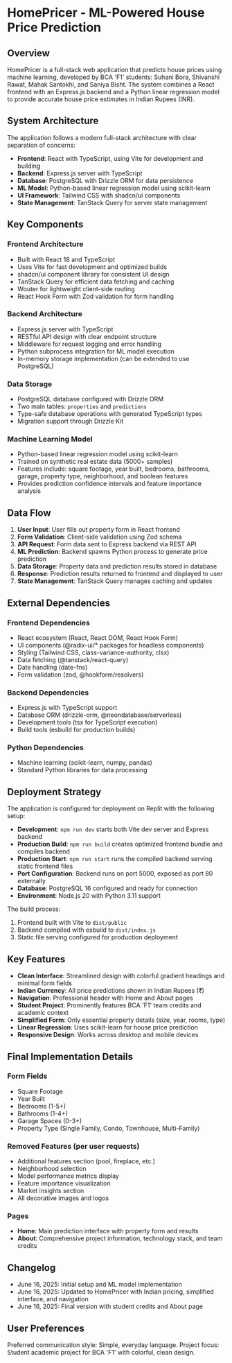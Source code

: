 # HomePricer - ML-Powered House Price Prediction

## Overview

HomePricer is a full-stack web application that predicts house prices using machine learning, developed by BCA 'F1' students: Suhani Bora, Shivanshi Rawat, Mahak Santokhi, and Saniya Bisht. The system combines a React frontend with an Express.js backend and a Python linear regression model to provide accurate house price estimates in Indian Rupees (INR).

## System Architecture

The application follows a modern full-stack architecture with clear separation of concerns:

- **Frontend**: React with TypeScript, using Vite for development and building
- **Backend**: Express.js server with TypeScript
- **Database**: PostgreSQL with Drizzle ORM for data persistence
- **ML Model**: Python-based linear regression model using scikit-learn
- **UI Framework**: Tailwind CSS with shadcn/ui components
- **State Management**: TanStack Query for server state management

## Key Components

### Frontend Architecture
- Built with React 18 and TypeScript
- Uses Vite for fast development and optimized builds
- shadcn/ui component library for consistent UI design
- TanStack Query for efficient data fetching and caching
- Wouter for lightweight client-side routing
- React Hook Form with Zod validation for form handling

### Backend Architecture
- Express.js server with TypeScript
- RESTful API design with clear endpoint structure
- Middleware for request logging and error handling
- Python subprocess integration for ML model execution
- In-memory storage implementation (can be extended to use PostgreSQL)

### Data Storage
- PostgreSQL database configured with Drizzle ORM
- Two main tables: `properties` and `predictions`
- Type-safe database operations with generated TypeScript types
- Migration support through Drizzle Kit

### Machine Learning Model
- Python-based linear regression model using scikit-learn
- Trained on synthetic real estate data (5000+ samples)
- Features include: square footage, year built, bedrooms, bathrooms, garage, property type, neighborhood, and boolean features
- Provides prediction confidence intervals and feature importance analysis

## Data Flow

1. **User Input**: User fills out property form in React frontend
2. **Form Validation**: Client-side validation using Zod schema
3. **API Request**: Form data sent to Express backend via REST API
4. **ML Prediction**: Backend spawns Python process to generate price prediction
5. **Data Storage**: Property data and prediction results stored in database
6. **Response**: Prediction results returned to frontend and displayed to user
7. **State Management**: TanStack Query manages caching and updates

## External Dependencies

### Frontend Dependencies
- React ecosystem (React, React DOM, React Hook Form)
- UI components (@radix-ui/* packages for headless components)
- Styling (Tailwind CSS, class-variance-authority, clsx)
- Data fetching (@tanstack/react-query)
- Date handling (date-fns)
- Form validation (zod, @hookform/resolvers)

### Backend Dependencies
- Express.js with TypeScript support
- Database ORM (drizzle-orm, @neondatabase/serverless)
- Development tools (tsx for TypeScript execution)
- Build tools (esbuild for production builds)

### Python Dependencies
- Machine learning (scikit-learn, numpy, pandas)
- Standard Python libraries for data processing

## Deployment Strategy

The application is configured for deployment on Replit with the following setup:

- **Development**: `npm run dev` starts both Vite dev server and Express backend
- **Production Build**: `npm run build` creates optimized frontend bundle and compiles backend
- **Production Start**: `npm run start` runs the compiled backend serving static frontend files
- **Port Configuration**: Backend runs on port 5000, exposed as port 80 externally
- **Database**: PostgreSQL 16 configured and ready for connection
- **Environment**: Node.js 20 with Python 3.11 support

The build process:
1. Frontend built with Vite to `dist/public`
2. Backend compiled with esbuild to `dist/index.js`
3. Static file serving configured for production deployment

## Key Features

- **Clean Interface**: Streamlined design with colorful gradient headings and minimal form fields
- **Indian Currency**: All price predictions shown in Indian Rupees (₹)
- **Navigation**: Professional header with Home and About pages
- **Student Project**: Prominently features BCA 'F1' team credits and academic context
- **Simplified Form**: Only essential property details (size, year, rooms, type)
- **Linear Regression**: Uses scikit-learn for house price prediction
- **Responsive Design**: Works across desktop and mobile devices

## Final Implementation Details

### Form Fields
- Square Footage
- Year Built  
- Bedrooms (1-5+)
- Bathrooms (1-4+)
- Garage Spaces (0-3+)
- Property Type (Single Family, Condo, Townhouse, Multi-Family)

### Removed Features (per user requests)
- Additional features section (pool, fireplace, etc.)
- Neighborhood selection
- Model performance metrics display
- Feature importance visualization
- Market insights section
- All decorative images and logos

### Pages
- **Home**: Main prediction interface with property form and results
- **About**: Comprehensive project information, technology stack, and team credits

## Changelog

- June 16, 2025: Initial setup and ML model implementation
- June 16, 2025: Updated to HomePricer with Indian pricing, simplified interface, and navigation
- June 16, 2025: Final version with student credits and About page

## User Preferences

Preferred communication style: Simple, everyday language.
Project focus: Student academic project for BCA 'F1' with colorful, clean design.